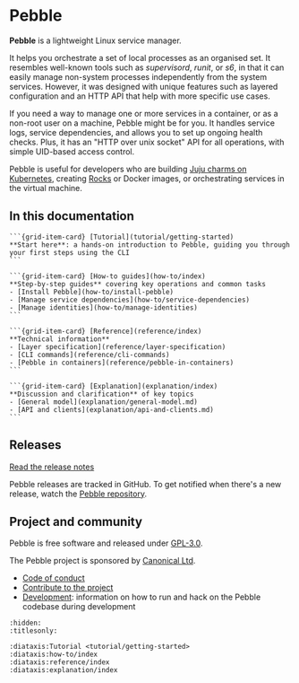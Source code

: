 # Pebble

**Pebble** is a lightweight Linux service manager.

It helps you orchestrate a set of local processes as an organised set. It resembles well-known tools such as _supervisord_, _runit_, or _s6_, in that it can easily manage non-system processes independently from the system services. However, it was designed with unique features such as layered configuration and an HTTP API that help with more specific use cases.

If you need a way to manage one or more services in a container, or as a non-root user on a machine, Pebble might be for you. It handles service logs, service dependencies, and allows you to set up ongoing health checks. Plus, it has an "HTTP over unix socket" API for all operations, with simple UID-based access control.

Pebble is useful for developers who are building [Juju charms on Kubernetes](https://juju.is/docs/sdk/from-zero-to-hero-write-your-first-kubernetes-charm), creating [Rocks](https://documentation.ubuntu.com/rockcraft/en/latest/explanation/rocks/) or Docker images, or orchestrating services in the virtual machine.

## In this documentation

````{grid} 1 1 2 2
```{grid-item-card} [Tutorial](tutorial/getting-started)
**Start here**: a hands-on introduction to Pebble, guiding you through your first steps using the CLI
```

```{grid-item-card} [How-to guides](how-to/index)
**Step-by-step guides** covering key operations and common tasks
- [Install Pebble](how-to/install-pebble)
- [Manage service dependencies](how-to/service-dependencies)
- [Manage identities](how-to/manage-identities)
```
````

````{grid} 1 1 2 2
```{grid-item-card} [Reference](reference/index)
**Technical information**
- [Layer specification](reference/layer-specification)
- [CLI commands](reference/cli-commands)
- [Pebble in containers](reference/pebble-in-containers)
```

```{grid-item-card} [Explanation](explanation/index)
**Discussion and clarification** of key topics
- [General model](explanation/general-model.md)
- [API and clients](explanation/api-and-clients.md)
```
````

## Releases

[Read the release notes](https://github.com/canonical/pebble/releases)

Pebble releases are tracked in GitHub. To get notified when there's a new release, watch the [Pebble repository](https://github.com/canonical/pebble).

## Project and community

Pebble is free software and released under [GPL-3.0](https://www.gnu.org/licenses/gpl-3.0.en.html).

The Pebble project is sponsored by [Canonical Ltd](https://www.canonical.com).

- [Code of conduct](https://ubuntu.com/community/ethos/code-of-conduct)
- [Contribute to the project](https://github.com/canonical/pebble?tab=readme-ov-file#contributing)
- [Development](https://github.com/canonical/pebble/blob/master/HACKING.md): information on how to run and hack on the Pebble codebase during development

```{filtered-toctree}
:hidden:
:titlesonly:

:diataxis:Tutorial <tutorial/getting-started>
:diataxis:how-to/index
:diataxis:reference/index
:diataxis:explanation/index
```

